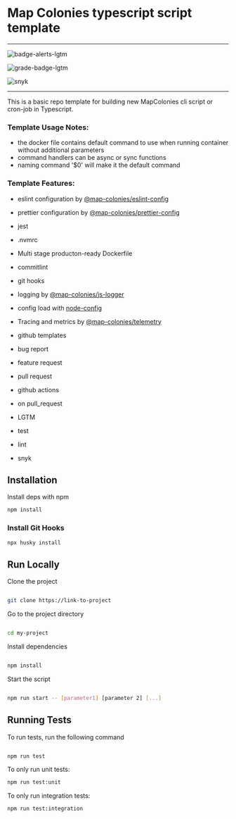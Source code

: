 # Map Colonies typescript script template

----------------------------------

![badge-alerts-lgtm](https://img.shields.io/lgtm/alerts/github/MapColonies/ts-script-boilerplate?style=for-the-badge)

![grade-badge-lgtm](https://img.shields.io/lgtm/grade/javascript/github/MapColonies/ts-script-boilerplate?style=for-the-badge)

![snyk](https://img.shields.io/snyk/vulnerabilities/github/MapColonies/ts-script-boilerplate?style=for-the-badge)

----------------------------------

This is a basic repo template for building new MapColonies cli script or cron-job in Typescript.

### Template Usage Notes:
- the docker file contains default command to use when running container without additional parameters
- command handlers can be async or sync functions
- naming command '$0' will make it the default command
### Template Features:

- eslint configuration by [@map-colonies/eslint-config](https://github.com/MapColonies/eslint-config)

- prettier configuration by [@map-colonies/prettier-config](https://github.com/MapColonies/prettier-config)

- jest

- .nvmrc

- Multi stage producton-ready Dockerfile

- commitlint

- git hooks

- logging by [@map-colonies/js-logger](https://github.com/MapColonies/js-logger)

- config load with [node-config](https://www.npmjs.com/package/node-config)

- Tracing and metrics by [@map-colonies/telemetry](https://github.com/MapColonies/telemetry)

- github templates

- bug report

- feature request

- pull request

- github actions

- on pull_request

- LGTM

- test

- lint

- snyk

## Installation

Install deps with npm

```bash
npm install
```
### Install Git Hooks
```bash
npx husky install
```

## Run Locally

Clone the project

```bash

git clone https://link-to-project

```

Go to the project directory

```bash

cd my-project

```

Install dependencies

```bash

npm install

```

Start the script

```bash

npm run start -- [parameter1] [parameter 2] [...]

```

## Running Tests

To run tests, run the following command

```bash

npm run test

```

To only run unit tests:
```bash
npm run test:unit
```

To only run integration tests:
```bash
npm run test:integration
```
